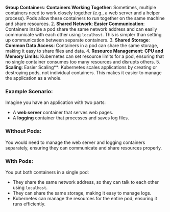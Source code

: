 **Group Containers**:
     **Containers Working Together**: Sometimes, multiple containers need to work closely together (e.g., a web server and a helper process). Pods allow these containers to run together on the same machine and share resources.
	2. **Shared Network**:
     **Easier Communication**: Containers inside a pod share the same network address and can easily communicate with each other using `localhost`. This is simpler than setting up communication between separate containers.
	3. **Shared Storage**:
     **Common Data Access**: Containers in a pod can share the same storage, making it easy to share files and data.
	4. **Resource Management**:
	 **CPU and Memory Limits**: Kubernetes can set resource limits for a pod, ensuring that no single container consumes too many resources and disrupts others.
	5. **Scaling**:
	 Easier Scaling**: Kubernetes scales applications by creating or destroying pods, not individual containers. This makes it easier to manage the application as a whole.

### Example Scenario:
Imagine you have an application with two parts:
- A **web server** container that serves web pages.
- A **logging** container that processes and saves log files.

### Without Pods:
You would need to manage the web server and logging containers separately, ensuring they can communicate and share resources properly.

### With Pods:
You put both containers in a single pod:
- They share the same network address, so they can talk to each other using `localhost`.
- They can share the same storage, making it easy to manage logs.
- Kubernetes can manage the resources for the entire pod, ensuring it runs efficiently.